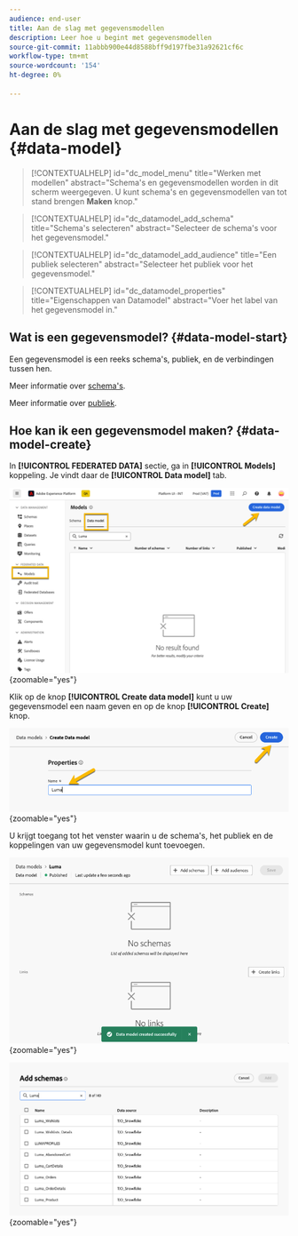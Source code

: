 ```yaml
---
audience: end-user
title: Aan de slag met gegevensmodellen
description: Leer hoe u begint met gegevensmodellen
source-git-commit: 11abbb900e44d8588bff9d197fbe31a92621cf6c
workflow-type: tm+mt
source-wordcount: '154'
ht-degree: 0%

---
```


# Aan de slag met gegevensmodellen {#data-model}


>[!CONTEXTUALHELP]
>id="dc_model_menu"
>title="Werken met modellen"
>abstract="Schema&#39;s en gegevensmodellen worden in dit scherm weergegeven. U kunt schema&#39;s en gegevensmodellen van tot stand brengen **Maken** knop."

>[!CONTEXTUALHELP]
>id="dc_datamodel_add_schema"
>title="Schema&#39;s selecteren"
>abstract="Selecteer de schema&#39;s voor het gegevensmodel."


>[!CONTEXTUALHELP]
>id="dc_datamodel_add_audience"
>title="Een publiek selecteren"
>abstract="Selecteer het publiek voor het gegevensmodel."

>[!CONTEXTUALHELP]
>id="dc_datamodel_properties"
>title="Eigenschappen van Datamodel"
>abstract="Voer het label van het gegevensmodel in."


## Wat is een gegevensmodel? {#data-model-start}

Een gegevensmodel is een reeks schema&#39;s, publiek, en de verbindingen tussen hen.

Meer informatie over [schema&#39;s](../customer/schemas.md).

Meer informatie over [publiek](../customer/audiences.md).

## Hoe kan ik een gegevensmodel maken? {#data-model-create}

In **[!UICONTROL FEDERATED DATA]** sectie, ga in **[!UICONTROL Models]** koppeling. Je vindt daar de **[!UICONTROL Data model]** tab.

![](assets/datamodel_create.png){zoomable="yes"}

Klik op de knop **[!UICONTROL Create data model]** kunt u uw gegevensmodel een naam geven en op de knop **[!UICONTROL Create]** knop.

![](assets/datamodel_name.png){zoomable="yes"}

U krijgt toegang tot het venster waarin u de schema&#39;s, het publiek en de koppelingen van uw gegevensmodel kunt toevoegen.

![](assets/datamodel_created.png){zoomable="yes"}

![](assets/datamodel_schemas.png){zoomable="yes"}

